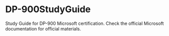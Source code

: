 # DP-900StudyGuide
Study Guide for DP-900 Microsoft certification. Check the official Microsoft documentation for official materials.
